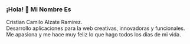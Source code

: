 ### ¡Hola! 👋 Mi Nombre Es 
Cristian Camilo Alzate Ramirez.<br>
Desarrollo aplicaciones para la web creativas, innovadoras y funcionales. Me apasiona y me hace muy feliz lo que hago todos los dias de mi vida.

